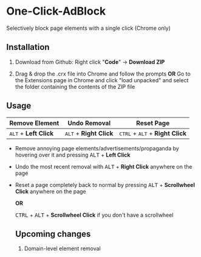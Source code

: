# One-Click-AdBlock
Selectively block page elements with a single click (Chrome only)

## Installation
1. Download from Github: Right click "**Code**" -> **Download ZIP**

2. Drag & drop the .crx file into Chrome and follow the prompts **OR** Go to the Extensions page in Chrome and click "load unpacked" and select the folder containing the contents of the ZIP file

## Usage
| Remove Element  | Undo Removal | Reset Page |
|-----------------|--------------|------------|
| <kbd>ALT</kbd> + **Left Click** | <kbd>ALT</kbd> + **Right Click** | <kbd>CTRL</kbd> + <kbd>ALT</kbd> + **Right Click** |

- Remove annoying page elements/advertisements/propaganda by hovering over it and pressing <kbd>ALT</kbd> + **Left Click**

- Undo the most recent removal with <kbd>ALT</kbd> + **Right Click** anywhere on the page

- Reset a page completely back to normal by pressing <kbd>ALT</kbd> + **Scrollwheel Click** anywhere on the page

  **OR**
  
  <kbd>CTRL</kbd> + <kbd>ALT</kbd> + **Scrollwheel Click** if you don't have a scrollwheel
  
  ## Upcoming changes
  1. Domain-level element removal
